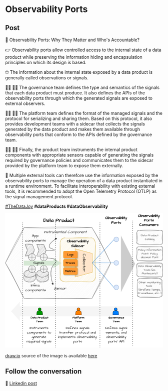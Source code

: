 # Observability Ports

## Post

🤔 Observability Ports: Why They Matter and Who's Accountable?

👉 Observability ports allow controlled access to the internal state of a data product while preserving the information hiding and encapsulation principles on which its design is based.

🤓 The information about the internal state exposed by a data product is generally called observations or signals.

👨‍⚖️ 👩‍⚖️ The governance team defines the type and semantics of the signals that each data product must produce. It also defines the APIs of the observability ports through which the generated signals are exposed to external observers.

👷‍♂️ 👷‍♀️ The platform team defines the format of the managed signals and the protocol for serializing and sharing them. Based on this protocol, it also provides development teams with a sidecar that collects the signals generated by the data product and makes them available through observability ports that conform to the APIs defined by the governance team.

👨‍🔧 👩‍🔧 Finally, the product team instruments the internal product components with appropriate sensors capable of generating the signals required by governance policies and communicates them to the sidecar provided by the platform team to expose them externally.

🤚 Multiple external tools can therefore use the information exposed by the observability ports to manage the operation of a data product instantiated in a runtime environment. To facilitate interoperability with existing external tools, it is recommended to adopt the Open Telemetry Protocol (OTLP) as the signal management protocol.


[#TheDataJoy](https://www.linkedin.com/feed/hashtag/?keywords=thedatajoy) **#dataProducts #dataObservability**

![2024-P019-composability.png](/images/2024/2024-P036-observability-ports.png)

[draw.io](https://app.diagrams.net/) source of the image is available [here](/images/2024/2024.drawio) 

## Follow the conversation

🔵 [Linkedin post](https://www.linkedin.com/posts/andreagioia_thedatajoy-dataproducts-dataobservability-activity-7214983874559299584-t0U8)
